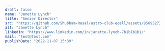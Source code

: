 ```yaml
---
draft: false
name: "Janette Lynch"
title: "Senior Director"
src: "https://github.com/Shubham-Rasal/astro-club-ecell/assets/95695273/4ed3848a-233e-48ff-8e8c-a8873f60f9ca"
alt: "Janette Lynch"
linkedin: "https://www.linkedin.com/in/janette-lynch-7b1b1b1b1/"
mail: "test@test.com"
publishDate: "2022-11-07 15:39"
---
```








